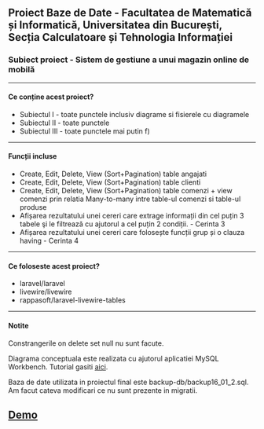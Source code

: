 ## Proiect Baze de Date - Facultatea de Matematică și Informatică, Universitatea din București, Secția Calculatoare și Tehnologia Informației
<h3>Subiect proiect - Sistem de gestiune a unui magazin online de mobilă</h3>
<hr>
<h4>Ce conține acest proiect?</h4>
<ul>
<li> Subiectul I - toate punctele inclusiv diagrame si fisierele cu diagramele</li>
<li> Subiectul II - toate punctele </li>
<li> Subiectul III - toate punctele mai putin f)</li>
</ul>

<hr>
<h4>Funcții incluse</h4>
<ul>
<li> Create, Edit, Delete, View (Sort+Pagination) table angajati </li>
<li> Create, Edit, Delete, View (Sort+Pagination) table clienti </li>
<li> Create, Edit, Delete, View (Sort+Pagination) table comenzi + view comenzi prin relatia Many-to-many intre table-ul comenzi si table-ul produse </li>
<li> Afișarea rezultatului  unei  cereri  care  extrage informații din  cel puțin 3 tabele şi le filtrează cu ajutorul a cel puțin 2 condiții. - Cerinta 3</li>
<li> Afișarea rezultatului  unei  cereri  care folosește funcții  grup  și o clauza having - Cerinta 4</li>
</ul>

<hr>

<h4> Ce foloseste acest proiect? </h4>
<ul>
<li> laravel/laravel</li>
<li> livewire/livewire</li>
<li> rappasoft/laravel-livewire-tables</li>
</ul>

<hr>

<h4> Notite</h4>
<p> Constrangerile on delete set null nu sunt facute.</p>
<p> Diagrama conceptuala este realizata cu ajutorul aplicatiei MySQL Workbench. Tutorial gasiti <a href="https://medium.com/@tushar0618/how-to-create-er-diagram-of-a-database-in-mysql-workbench-209fbf63fd03">aici</a>.</p>
<p> Baza de date utilizata in proiectul final este backup-db/backup16_01_2.sql. Am facut cateva modificari ce nu sunt prezente in migratii.</p>

## <a href="https://proiect-bd.herokuapp.com/">Demo</a>